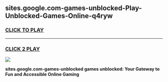 
## sites.google.com-games-unblocked-Play-Unblocked-Games-Online-q4ryw
<h3>
<a href="https://premium76.site?title=sites.google.com-games-unblocked&ref=24A">CLICK TO PLAY</a></h3>
<hr>

<h3>
<a href="https://premium76.site?title=sites.google.com-games-unblocked&ref=24A">CLICK 2 PLAY</a>
  
</h3>

<a href="https://premium76.site?title=sites.google.com-games-unblocked&ref=24A"><img src="https://clearcache.store/games.png"></a>


**sites.google.com-games-unblocked games unblocked: Your Gateway to Fun and Accessible Online Gaming**
